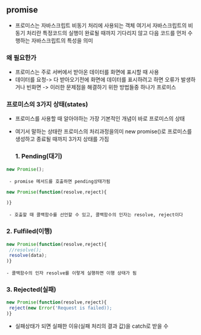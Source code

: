 ## promise
 - 프로미스는 자바스크립트 비동기 처리에 사용되는 객체 여기서 자바스크립트의 비동기 처리란 특정코드의 실행이 완료될 때까지 기다리지 않고 다음 코드를 먼저 수행하는
  자바스크립트의 특성을 의미 
### 왜 필요한가
 - 프로미스는 주로 서버에서 받아온 데이터를 화면에 표시할 때 사용
 - 데이터를 요청-> 다 받아오기전에 화면에 데이터를 표시하려고 하면 오류가 발생하거나 빈화면 -> 이러한 문제점을 해결하기 위한 방법들중 하나가 프로미스
### 프로미스의 3가지 상태(states)
 - 프로미스를 사용할 때 알아야하는 가장 기본적인 개념이 바로 프로미스의 상태
 - 여기서 말하는 상태란 프로미스의 처리과정을의미 new promise()로 프로미스를 생성하고 종료될 때까지 3가지 상태를 가짐
 
    ### 1. Pending(대기)
````js
new Promise(); 
````
     - promise 메서드를 호출하면 pending상태가됨
````js
new Promise(function(resolve,reject){

)}
````
     - 호출할 때 콜백함수를 선언할 수 있고, 콜백함수의 인자는 resolve, reject이다
 
   ### 2. Fulfiled(이행)
````js
new Promise(function(resolve,reject){
 //resolve();
 resolve(data);
)}
````
    - 콜백함수의 인자 resolve를 이렇게 실행하면 이행 상태가 됨

   ### 3. Rejected(실패)
````js
new Promise(function(resolve,reject){
 reject(new Error('Request is failed));
)}
````
 - 실패상태가 되면 실패한 이유(실패 처리의 결과 값)을 catch로 받을 수 


